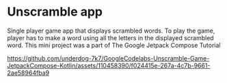 Unscramble app
=================================

Single player game app that displays scrambled words. To play the game, player has to make a
word using all the letters in the displayed scrambled word. This mini project was a part of The Google Jetpack Compose Tutorial



https://github.com/underdog-7k7/GoogleCodelabs-Unscramble-Game-JetpackCompose-Kotlin/assets/110458390/f024415e-267a-4c7b-9661-2ae58964fba9



